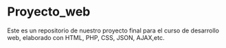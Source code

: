 # Proyecto_web
Este es un repositorio de nuestro proyecto final para el curso de desarrollo web, elaborado con HTML, PHP, CSS, JSON, AJAX,etc.
